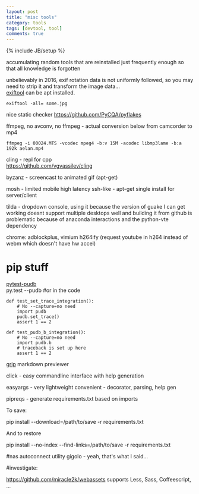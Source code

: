 ```yaml
---
layout: post
title: "misc tools"
category: tools
tags: [devtool, tool]
comments: true
---
```

{% include JB/setup %}
  
accumulating random tools that are reinstalled just frequently enough so that all knowledge is forgotten
  
  
unbelievably in 2016, exif rotation data is not uniformly followed, so you may need to strip it and transform the image data...  
[exiftool](http://www.sno.phy.queensu.ca/~phil/exiftool/) can be apt installed.  
  
	exiftool -all= some.jpg
  
  
nice static checker <https://github.com/PyCQA/pyflakes>
  
  
ffmpeg, no avconv, no ffmpeg - actual conversion below from camcorder to mp4  
  
	ffmpeg -i 00024.MTS -vcodec mpeg4 -b:v 15M -acodec libmp3lame -b:a 192k aelan.mp4
  
  
cling - repl for cpp  
<https://github.com/vgvassilev/cling>  
  
  
byzanz - screencast to animated gif (apt-get)
  
  
mosh - limited mobile high latency ssh-like - apt-get single install for server/client
  
tilda - dropdown console, using it because the version of guake I can get working doesnt support multiple desktops well and building it from github is problematic because of anaconda interactions and the python-vte dependency


chrome: adblockplus, vimium
h264ify (request youtube in h264 instead of webm which doesn't have hw accel)

  
# pip stuff
  
[pytest-pudb](https://pypi.python.org/pypi/pytest-pudb)  
	py.test --pudb
	#or in the code
  
	def test_set_trace_integration():
	    # No --capture=no need
	    import pudb
	    pudb.set_trace()
	    assert 1 == 2

	def test_pudb_b_integration():
	    # No --capture=no need
	    import pudb.b
	    # traceback is set up here
	    assert 1 == 2
	  
[grip](https://github.com/joeyespo/grip) markdown previewer
  
  
click - easy commandline interface with help generation
  
easyargs - very lightweight convenient - decorator, parsing, help gen
  
pipreqs - generate requirements.txt based on imports
  

To save:

pip install --download=/path/to/save -r requirements.txt

And to restore

pip install --no-index --find-links=/path/to/save -r requirements.txt

  

#nas autoconnect utility
gigolo - yeah, that's what I said...

  
#investigate:
  
<https://github.com/miracle2k/webassets> supports Less, Sass, Coffeescript, ...

